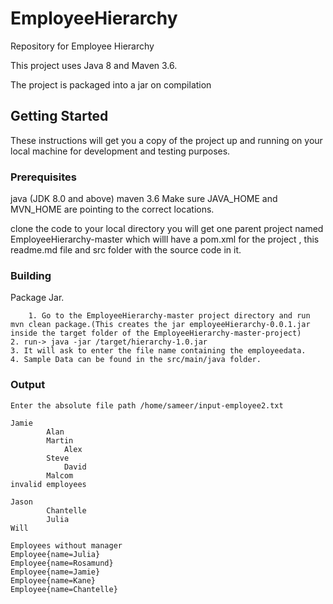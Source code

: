 # EmployeeHierarchy
Repository for Employee Hierarchy

This project uses Java 8 and Maven 3.6.

The project is packaged into a jar on compilation


## Getting Started

These instructions will get you a copy of the project up and running on your local machine for development and testing purposes.

### Prerequisites

java (JDK 8.0 and above)
maven 3.6
Make sure JAVA_HOME and MVN_HOME are pointing to the correct locations.

clone the code to your local directory
you will get one parent project named EmployeeHierarchy-master which willl have 
a pom.xml for the project , this readme.md file and src folder with the source code in it.

### Building 

Package Jar.

		1. Go to the EmployeeHierarchy-master project directory and run mvn clean package.(This creates the jar employeeHierarchy-0.0.1.jar inside the target folder of the EmployeeHierarchy-master-project) 
    2. run-> java -jar /target/hierarchy-1.0.jar
    3. It will ask to enter the file name containing the employeedata.
    4. Sample Data can be found in the src/main/java folder.


### Output

	Enter the absolute file path /home/sameer/input-employee2.txt

	Jamie
	 		Alan
       		Martin
	    		Alex
	 		Steve
	    		David
	 		Malcom
	invalid employees
	
	Jason
			Chantelle
			Julia
	Will

	Employees without manager
	Employee{name=Julia}
	Employee{name=Rosamund}
	Employee{name=Jamie}
	Employee{name=Kane}
	Employee{name=Chantelle}


